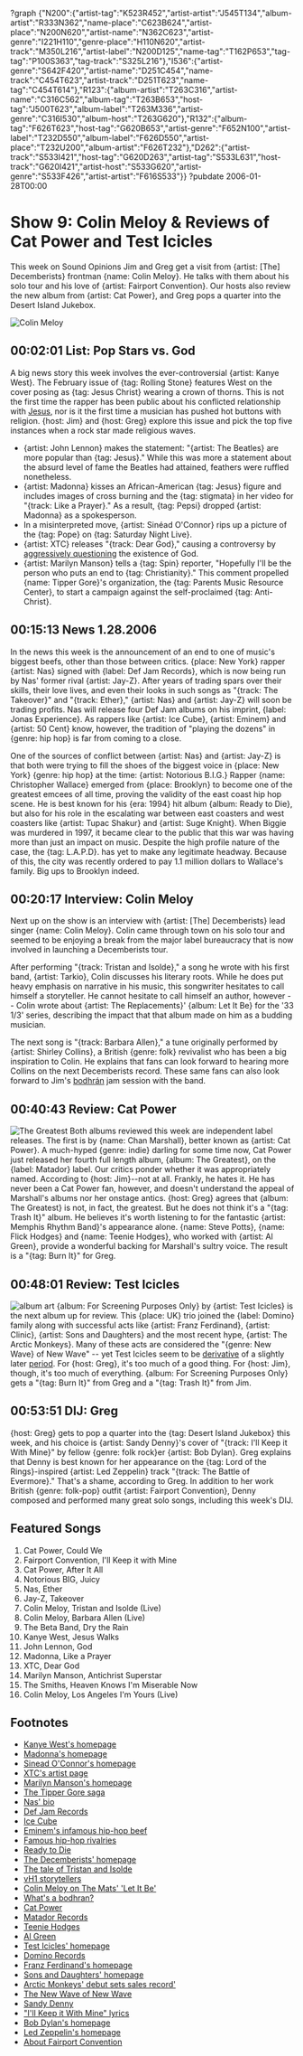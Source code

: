?graph {"N200":{"artist-tag":"K523R452","artist-artist":"J545T134","album-artist":"R333N362","name-place":"C623B624","artist-place":"N200N620","artist-name":"N362C623","artist-genre":"I221H110","genre-place":"H110N620","artist-track":"M350L216","artist-label":"N200D125","name-tag":"T162P653","tag-tag":"P100S363","tag-track":"S325L216"},"I536":{"artist-genre":"S642F420","artist-name":"D251C454","name-track":"C454T623","artist-track":"D251T623","name-tag":"C454T614"},"R123":{"album-artist":"T263C316","artist-name":"C316C562","album-tag":"T263B653","host-tag":"J500T623","album-label":"T263M336","artist-genre":"C316I530","album-host":"T263G620"},"R132":{"album-tag":"F626T623","host-tag":"G620B653","artist-genre":"F652N100","artist-label":"T232D550","album-label":"F626D550","artist-place":"T232U200","album-artist":"F626T232"},"D262":{"artist-track":"S533I421","host-tag":"G620D263","artist-tag":"S533L631","host-track":"G620I421","artist-host":"S533G620","artist-genre":"S533F426","artist-artist":"F616S533"}}
?pubdate 2006-01-28T00:00

# Show 9: Colin Meloy & Reviews of Cat Power and Test Icicles
This week on Sound Opinions Jim and Greg get a visit from {artist: [The] Decemberists} frontman {name: Colin Meloy}. He talks with them about his solo tour and his love of {artist: Fairport Convention}. Our hosts also review the new album from {artist: Cat Power}, and Greg pops a quarter into the Desert Island Jukebox. 

![Colin Meloy](http://sound-images.s3.amazonaws.com/images/2006/colinmeloy1.jpg)

## 00:02:01 List: Pop Stars vs. God
A big news story this week involves the ever-controversial {artist: Kanye West}. The February issue of {tag: Rolling Stone} features West on the cover posing as {tag: Jesus Christ} wearing a crown of thorns. This is not the first time the rapper has been public about his conflicted relationship with [Jesus](http://www.seeklyrics.com/lyrics/Kanye-West/Jesus-Walks.html), nor is it the first time a musician has pushed hot buttons with religion. {host: Jim} and {host: Greg} explore this issue and pick the top five instances when a rock star made religious waves.

- {artist: John Lennon} makes the statement: "{artist: The Beatles} are more popular than {tag: Jesus}." While this was more a statement about the absurd level of fame the Beatles had attained, feathers were ruffled nonetheless.
- {artist: Madonna} kisses an African-American {tag: Jesus} figure and includes images of cross burning and the {tag: stigmata} in her video for "{track: Like a Prayer}." As a result, {tag: Pepsi} dropped {artist: Madonna} as a spokesperson. 
- In a misinterpreted move, {artist: Sinéad O'Connor} rips up a picture of the {tag: Pope} on {tag: Saturday Night Live}.
- {artist: XTC} releases "{track: Dear God}," causing a controversy by [aggressively questioning](http://www.lyricsfreak.com/x/xtc/147941.html) the existence of God. 
- {artist: Marilyn Manson} tells a {tag: Spin} reporter, "Hopefully I'll be the person who puts an end to {tag: Christianity}." This comment propelled {name: Tipper Gore}'s organization, the {tag: Parents Music Resource Center}, to start a campaign against the self-proclaimed {tag: Anti-Christ}.

## 00:15:13 News 1.28.2006
In the news this week is the announcement of an end to one of music's biggest beefs, other than those between critics. {place: New York} rapper {artist: Nas} signed with {label: Def Jam Records}, which is now being run by Nas' former rival {artist: Jay-Z}. After years of trading spars over their skills, their love lives, and even their looks in such songs as "{track: The Takeover}" and "{track: Ether}," {artist: Nas} and {artist: Jay-Z} will soon be trading profits. Nas will release four Def Jam albums on his imprint, {label: Jonas Experience}. As rappers like {artist: Ice Cube}, {artist: Eminem} and {artist: 50 Cent} know, however, the tradition of "playing the dozens" in {genre: hip hop} is far from coming to a close.

One of the sources of conflict between {artist: Nas} and {artist: Jay-Z} is that both were trying to fill the shoes of the biggest voice in {place: New York} {genre: hip hop} at the time: {artist: Notorious B.I.G.} Rapper {name: Christopher Wallace} emerged from {place: Brooklyn} to become one of the greatest emcees of all time, proving the validity of the east coast hip hop scene. He is best known for his {era: 1994} hit album {album: Ready to Die}, but also for his role in the escalating war between east coasters and west coasters like {artist: Tupac Shakur} and {artist: Suge Knight}. When Biggie was murdered in 1997, it became clear to the public that this war was having more than just an impact on music. Despite the high profile nature of the case, the {tag: L.A.P.D}. has yet to make any legitimate headway. Because of this, the city was recently ordered to pay 1.1 million dollars to Wallace's family. Big ups to Brooklyn indeed.

## 00:20:17 Interview: Colin Meloy
Next up on the show is an interview with {artist: [The] Decemberists} lead singer {name: Colin Meloy}. Colin came through town on his solo tour and seemed to be enjoying a break from the major label bureaucracy that is now involved in launching a Decemberists tour. 

After performing "{track: Tristan and Isolde}," a song he wrote with his first band, {artist: Tarkio}, Colin discusses his literary roots. While he does put heavy emphasis on narrative in his music, this songwriter hesitates to call himself a storyteller. He cannot hesitate to call himself an author, however -- Colin wrote about {artist: The Replacements}' {album: Let It Be} for the '33 1/3' series, describing the impact that that album made on him as a budding musician.

The next song is "{track: Barbara Allen}," a tune originally performed by {artist: Shirley Collins}, a British {genre: folk} revivalist who has been a big inspiration to Colin. He explains that fans can look forward to hearing more Collins on the next Decemberists record. These same fans can also look forward to Jim's [bodhrán](http://www.hobgoblin.com/bodhran.htm) jam session with the band.

## 00:40:43 Review: Cat Power
![The Greatest](https://upload.wikimedia.org/wikipedia/en/3/33/Cat_Power_The_Greatest.png "2959120/184482392")
Both albums reviewed this week are independent label releases. The first is by {name: Chan Marshall}, better known as {artist: Cat Power}. A much-hyped {genre: indie} darling for some time now, Cat Power just released her fourth full length album, {album: The Greatest}, on the {label: Matador} label. Our critics ponder whether it was appropriately named. According to {host: Jim}--not at all. Frankly, he hates it. He has never been a Cat Power fan, however, and doesn't understand the appeal of Marshall's albums nor her onstage antics. {host: Greg} agrees that {album: The Greatest} is not, in fact, the greatest. But he does not think it's a "{tag: Trash It}" album. He believes it's worth listening to for the fantastic {artist: Memphis Rhythm Band}'s appearance alone. {name: Steve Potts}, {name: Flick Hodges} and {name: Teenie Hodges}, who worked with {artist: Al Green}, provide a wonderful backing for Marshall's sultry voice. The result is a "{tag: Burn It}" for Greg.

## 00:48:01 Review: Test Icicles
![album art](http://upload.wikimedia.org/wikipedia/en/3/3e/Test_Icicles_For_screening_purposes_only.JPG)
{album: For Screening Purposes Only} by {artist: Test Icicles} is the next album up for review. This {place: UK} trio joined the {label: Domino} family along with successful acts like {artist: Franz Ferdinand}, {artist: Clinic}, {artist: Sons and Daughters} and the most recent hype, {artist: The Arctic Monkeys}. Many of these acts are considered the "{genre: New Wave} of New Wave" -- yet Test Icicles seem to be [derivative](http://www.theguardian.com/music/2006/jan/27/popandrock) of a slightly later [period](http://www.bostonphoenix.com/boston/music/other_stories/documents/04832484.asp). For {host: Greg}, it's too much of a good thing. For {host: Jim}, though, it's too much of everything. {album: For Screening Purposes Only} gets a "{tag: Burn It}" from Greg and a "{tag: Trash It}" from Jim.

## 00:53:51 DIJ: Greg
{host: Greg} gets to pop a quarter into the {tag: Desert Island Jukebox} this week, and his choice is {artist: Sandy Denny}'s cover of "{track: I'll Keep it With Mine}" by fellow {genre: folk rock}er {artist: Bob Dylan}. Greg explains that Denny is best known for her appearance on the {tag: Lord of the Rings}-inspired {artist: Led Zeppelin} track "{track: The Battle of Evermore}." That's a shame, according to Greg. In addition to her work British {genre: folk-pop} outfit {artist: Fairport Convention}, Denny composed and performed many great solo songs, including this week's DIJ.

## Featured Songs
1. Cat Power, Could We
2. Fairport Convention, I'll Keep it with Mine
3. Cat Power, After It All
4. Notorious BIG, Juicy
5. Nas, Ether
6. Jay-Z, Takeover
7. Colin Meloy, Tristan and Isolde (Live)
8. Colin Meloy, Barbara Allen (Live)
9. The Beta Band, Dry the Rain
10. Kanye West, Jesus Walks
11. John Lennon, God
12. Madonna, Like a Prayer
13. XTC, Dear God
14. Marilyn Manson, Antichrist Superstar
15. The Smiths, Heaven Knows I'm Miserable Now
16. Colin Meloy, Los Angeles I'm Yours (Live)


## Footnotes
- [Kanye West's homepage](http://www.kanyewest.com/)
- [Madonna's homepage](http://www.madonna.com/)
- [Sinead O'Connor's homepage](http://www.sineadoconnor.com/)
- [XTC's artist page](http://h2g2.com/edited_entry/A3100285)
- [Marilyn Manson's homepage](http://www.marilynmanson.com/)
- [The Tipper Gore saga](http://www.npr.org/templates/story/story.php?storyId=4279560)
- [Nas' bio](http://www.hiponline.com/artist/music/n/nas/)
- [Def Jam Records](http://www.defjam.com/)
- [Ice Cube](http://www.allmusic.com/cg/amg.dll?p=amg&token=ADFEAEE47C19DC4FA87520D69D3D4DC7FA7FFB07D063FD831F29461BDFBA3C54DD5F26B904A595CCAEF87CAB7BAFFF28E85D05D7CAE455FCCC0640&sql=11:dq6htra9klkx)
- [Eminem's infamous hip-hop beef](http://www.mtv.com/news/articles/1502728/20050520/story.jhtml)
- [Famous hip-hop rivalries](http://en.wikipedia.org/wiki/Hip_hop_rivalries)
- [Ready to Die](http://www.allmusic.com/cg/amg.dll?p=amg&token=ADFEAEE47C19DC4FA87520D69D3D4DC7FA7FFB07D063FD831F29461BDFBA3C54DD5F26B904A595CCAEF87CAB7BAFFF28E85205D3CCE457F4CC0640&sql=10:jgjvear24xh7)
- [The Decemberists' homepage](http://www.decemberists.com/)
- [The tale of Tristan and Isolde](http://www.timelessmyths.com/arthurian/tristan.html)
- [vH1 storytellers](http://www.vh1.com/shows/dyn/storytellers/series.jhtml)
- [Colin Meloy on The Mats' 'Let It Be'](http://www.amazon.com/gp/product/0826416330/103-4122319-1504630?v=glance&n=283155)
- [What's a bodhran?](http://www.hobgoblin.com/bodhran.htm)
- [Cat Power](http://www.allmusic.com/cg/amg.dll?p=amg&token=ADFEAEE47C19DC4FA87520D69D3D4DC7FA7FFB07D063FD831F29461BDFBA3C54DD5F26B904A595CCAEF873AB7BAFFF28E85C05D1CAE455FBCC0640&sql=11:2fxuak1kgm3p)
- [Matador Records](http://www.matadorrecords.com/)
- [Teenie Hodges](http://www.allmusic.com/cg/amg.dll?p=amg&token=ADFEAEE47C19DC4FA87520D69D3D4DC7FA7FFB07D063FD831F29461BDFBA3C54DD5F26B904A595CCAEF873AB7BAFFF28E85C05D1CFE453FFCC0640&sql=11:n4jyeai04xk7~T1)
- [Al Green](http://www.allmusic.com/cg/amg.dll?p=amg&token=ADFEAEE47C19DC4FA87520D69D3D4DC7FA7FFB07D063FD831F29461BDFBA3C54DD5F26B904A595CCAEF975AB7BAFFF28E85B0ED9CBE75CFFDD764C40&sql=11:1tklu3y5an7k)
- [Test Icicles' homepage](http://www.test-icicles.com/)
- [Domino Records](http://www.dominorecordco.com/site/)
- [Franz Ferdinand's homepage](http://www.franzferdinand.co.uk/)
- [Sons and Daughters' homepage](http://www.sonsanddaughtersloveyou.com/)
- [Arctic Monkeys' debut sets sales record'](http://www.nme.com/news/arctic-monkeys/22013)
- [The New Wave of New Wave](http://www.nwoutpost.com/)
- [Sandy Denny](http://www.allmusic.com/cg/amg.dll?p=amg&token=ADFEAEE47C19DC4FA87520D69D3D4DC7FA7FFB07D063FD831F29461BDFBA3C54DD5F26B904A595CCAEF873AB7BAFFF28E85C05D0C9E454F9CC0640&uid=CAW030601261833&sql=11:sxkbikp6bbc9~T0)
- ["I'll Keep it With Mine" lyrics](http://www.bobdylan.com/us/songs/ill-keep-it-mine)
- [Bob Dylan's homepage](http://www.bobdylan.com/)
- [Led Zeppelin's homepage](http://www.led-zeppelin.com/)
- [About Fairport Convention](http://www.fairportconvention.com/history.htm)
